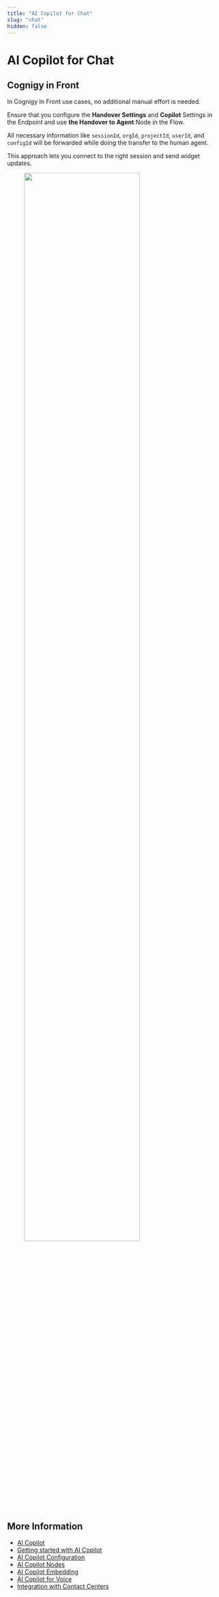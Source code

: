 ```yaml
---
title: "AI Copilot for Chat"
slug: "chat"
hidden: false
---
```


# AI Copilot for Chat 

## Cognigy in Front

In Cognigy In Front use cases, no additional manual effort is needed. 

Ensure that you configure the **Handover Settings** and **Copilot** Settings in the Endpoint and use **the Handover to Agent** Node in the Flow.

All necessary information like `sessionId`, `orgId`, `projectId`, `userId`, and `configId` will be forwarded while doing the transfer to the human agent. 

This approach lets you connect to the right session and send widget updates.

<figure>
  <img class="image-center" src="{{config.site_url}}ai-copilot/images/chat.png" width="80%" />
</figure>

## More Information

- [AI Copilot](overview.md)
- [Getting started with AI Copilot](getting-started.md)
- [AI Copilot Configuration](configuration.md)
- [AI Copilot Nodes](../ai/nodes/ai-copilot/overview.md)
- [AI Copilot Embedding](embedding.md)
- [AI Copilot for Voice](voice/voice-overview.md)
- [Integration with Contact Centers](contact-center-integration.md)